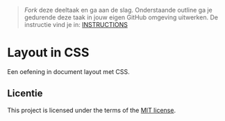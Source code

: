 > _Fork_ deze deeltaak en ga aan de slag. Onderstaande outline ga je gedurende deze taak in jouw eigen GitHub omgeving uitwerken. 
De instructie vind je in: [INSTRUCTIONS](https://github.com/fdnd-task/layout-in-css/blob/main/docs/INSTRUCTIONS.md)

# Layout in CSS

Een oefening in document layout met CSS.

## Licentie

This project is licensed under the terms of the [MIT license](./LICENSE).
